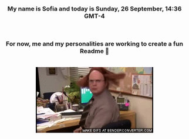 


<div align="center">
<h3 >My name is Sofia and today is Sunday, 26 September, 14:36 GMT-4</h3><br>
<h3 >For now, me and my personalities are working to create a fun Readme 👋
</h3><br>
<img src='img/dwight.gif' alt='working...'/>
</div>
